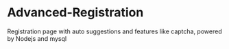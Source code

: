 # Advanced-Registration
Registration page with auto suggestions and features like captcha, powered by Nodejs and mysql
